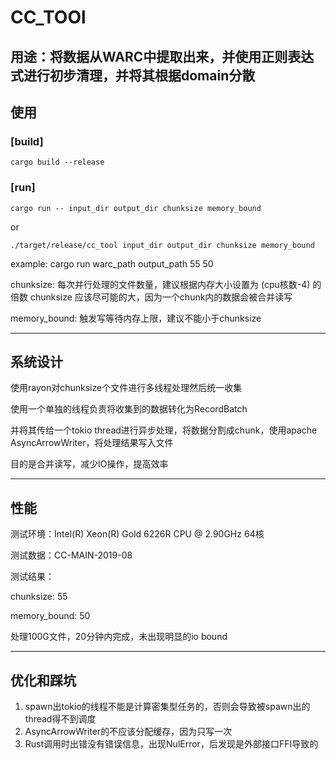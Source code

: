 # CC_TOOl

用途：将数据从WARC中提取出来，并使用正则表达式进行初步清理，并将其根据domain分散
---

## 使用

### [build]

```
cargo build --release
```

### [run]

```
cargo run -- input_dir output_dir chunksize memory_bound
```

or

```
./target/release/cc_tool input_dir output_dir chunksize memory_bound
```

example: cargo run warc_path output_path 55 50

chunksize: 每次并行处理的文件数量，建议根据内存大小设置为 (cpu核数-4) 的倍数
chunksize 应该尽可能的大，因为一个chunk内的数据会被合并读写

memory_bound: 触发写等待内存上限，建议不能小于chunksize

---

## 系统设计

使用rayon对chunksize个文件进行多线程处理然后统一收集

使用一个单独的线程负责将收集到的数据转化为RecordBatch

并将其传给一个tokio thread进行异步处理，将数据分割成chunk，使用apache AsyncArrowWriter，将处理结果写入文件

目的是合并读写，减少IO操作，提高效率

---

## 性能

测试环境：Intel(R) Xeon(R) Gold 6226R CPU @ 2.90GHz 64核

测试数据：CC-MAIN-2019-08

测试结果：

chunksize: 55

memory_bound: 50

处理100G文件，20分钟内完成，未出现明显的io bound

---

## 优化和踩坑

1. spawn出tokio的线程不能是计算密集型任务的，否则会导致被spawn出的thread得不到调度
2. AsyncArrowWriter的不应该分配缓存，因为只写一次
3. Rust调用时出错没有错误信息，出现NulError，后发现是外部接口FFI导致的
